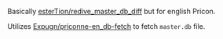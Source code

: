 Basically [esterTion/redive_master_db_diff][1] but for english Pricon.

Utilizes [Expugn/priconne-en_db-fetch][2] to fetch `master.db` file.

[1]: https://github.com/esterTion/redive_master_db_diff
[2]: https://github.com/Expugn/priconne-en_db-fetch
